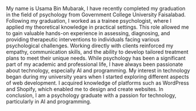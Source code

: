 My name is Usama Bin Mubarak, I have recently completed my graduation in the field of psychology from Government College University Faisalabad. Following my graduation, I worked as a trainee psychologist, where I applied my theoretical knowledge in practical settings. This role allowed me to gain valuable hands-on experience in assessing, diagnosing, and providing therapeutic interventions to individuals facing various psychological challenges. Working directly with clients reinforced my empathy, communication skills, and the ability to develop tailored treatment plans to meet their unique needs.
While psychology has been a significant part of my academic and professional life, I have always been passionate about technology, especially AI and programming. My interest in technology began during my university years when I started exploring different aspects of web development. I acquired knowledge of platforms such as WordPress and Shopify, which enabled me to design and create websites.
In conclusion, I am a psychology graduate with a passion for technology, particularly in AI and programming.
 
